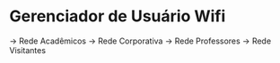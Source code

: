 # Gerenciador de Usuário Wifi

-> Rede Acadêmicos
-> Rede Corporativa
-> Rede Professores
-> Rede Visitantes